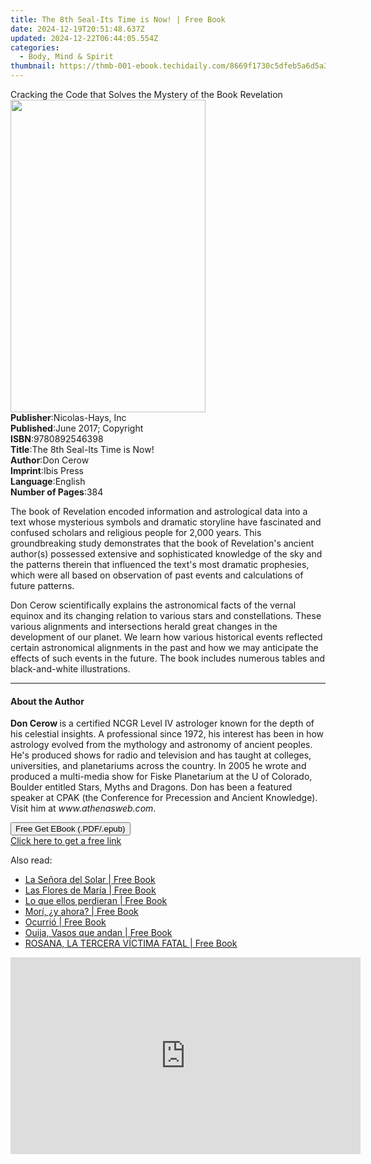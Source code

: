 ```yaml
---
title: The 8th Seal-Its Time is Now! | Free Book
date: 2024-12-19T20:51:48.637Z
updated: 2024-12-22T06:44:05.554Z
categories:
  - Body, Mind & Spirit
thumbnail: https://thmb-001-ebook.techidaily.com/8669f1730c5dfeb5a6d5a38efa475912eb35e42fdeb024917e5429d1d4412d25.jpg
---
```

<main id="book-container">
  <div class="flex flex-col">
    <div class="book-brief flex-1 py-6 px-4 sm:p-6 md:py-10 md:px-8">
      <!-- brief-->
      <div class="book-brief-main">
        Cracking the Code that Solves the Mystery of the Book Revelation
      </div>
    </div>
    <div
      class="book-meta-info flex-1 grid gap-4 col-start-1 col-end-3 row-start-1 sm:mb-6 sm:grid-cols-4 lg:gap-6 lg:col-start-2 lg:row-end-6 lg:row-span-6 lg:mb-0"
    >
      <div
        class="book-meta-info-left place-content-center mt-4 p-4 text-sm leading-6 col-start-2 col-span-2 dark:text-slate-400"
      >
        <img
          class="w-full h-500 object-cover rounded-lg sm:h-255 sm:col-span-2 lg:col-span-full"
          src="https://img-001-ebook.techidaily.com/5bd3285c81bc4dca99b48c0366687a2ebe12a2a7a8fb83effd0d41a67472d986.jpg"
          alt=""
          width="312"
          height="500"
        />
      </div>
      <div
        class="book-meta-info-right mt-2 col-start-1 row-start-2 col-span-3 self-center"
      >
        <!-- meta data  -->
        <div class="flex flex-col px-4 md:px-8">
          <div class="flex-1">
            <strong>Publisher</strong>:<span class="px-2"
              >Nicolas-Hays, Inc</span
            >
          </div>
          <div class="flex-1">
            <strong>Published</strong>:<span class="px-2"
              >June 2017; Copyright</span
            >
          </div>
          <div class="flex-1">
            <strong>ISBN</strong>:<span class="px-2">9780892546398</span>
          </div>
          <div class="flex-1">
            <strong>Title</strong>:<span class="px-2"
              >The 8th Seal-Its Time is Now!</span
            >
          </div>
          <div class="flex-1">
            <strong>Author</strong>:<span class="px-2">Don Cerow</span>
          </div>
          <div class="flex-1">
            <strong>Imprint</strong>:<span class="px-2">Ibis Press</span>
          </div>
          <div class="flex-1">
            <strong>Language</strong>:<span class="px-2">English</span>
          </div>
          <div class="flex-1">
            <strong>Number of Pages</strong>:<span class="px-2">384</span>
          </div>
        </div>
      </div>
    </div>
    <div class="book-description flex-1 py-6 px-4 sm:p-6 md:py-10 md:px-8">
      <div class="book-description-main">
        <div accordion-content="" id="description">
          <p>
            The book of Revelation encoded information and astrological data
            into a text whose mysterious symbols and dramatic storyline have
            fascinated and confused scholars and religious people for 2,000
            years. This groundbreaking study demonstrates that the book of
            Revelation's ancient author(s) possessed extensive and sophisticated
            knowledge of the sky and the patterns therein that influenced the
            text's most dramatic prophesies, which were all based on observation
            of past events and calculations of future patterns.
          </p>
          <p>
            Don Cerow scientifically explains the astronomical facts of the
            vernal equinox and its changing relation to various stars and
            constellations. These various alignments and intersections herald
            great changes in the development of our planet. We learn how various
            historical events reflected certain astronomical alignments in the
            past and how we may anticipate the effects of such events in the
            future. The book includes numerous tables and black-and-white
            illustrations.
          </p>
        </div>
      </div>
    </div>
    <div class="book-excerpts flex-1 py-6 px-4 sm:p-6 md:py-10 md:px-8">
      <!-- excerpts-->
      <div class="book-excerpts-main">
        <hr />
        <h4 class="placeholder placeholder-heading">
          <span>About the Author</span>
        </h4>
        <p>
          <b>Don Cerow </b>is a certified NCGR Level IV astrologer known for the
          depth of his celestial insights. A professional since 1972, his
          interest has been in how astrology evolved from the mythology and
          astronomy of ancient peoples. He's produced shows for radio and
          television and has taught at colleges, universities, and planetariums
          across the country. In 2005 he wrote and produced a multi-media show
          for Fiske Planetarium at the U of Colorado, Boulder entitled Stars,
          Myths and Dragons. Don has been a featured speaker at CPAK (the
          Conference for Precession and Ancient Knowledge). Visit him
          at&nbsp;<i>www.athenasweb.com</i>.
        </p>
      </div>
    </div>
    <div
      class="book-about-author flex-1 py-6 px-4 sm:p-6 md:py-10 md:px-8"
    ></div>
    <div class="book-free-get flex-1 py-6 px-4 sm:p-6 md:py-10 md:px-8">
      <button
        id="btn-free-get"
        class="bg-blue-500 hover:bg-blue-700 text-white font-bold py-2 px-4 rounded"
      >
        Free Get EBook (.PDF/.epub)
      </button>
      <div id="countdown-display" class="px-2 text-lg mt-2"></div>
      <a
        id="free-link"
        class="hidden bg-blue-500 hover:bg-blue-700 text-white font-bold py-2 px-4 rounded"
        href="https://www.ebooks.com/en-us/book/95761108/the-8th-seal-its-time-is-now/don-cerow/"
        target="_blank"
        >Click here to get a free link</a
      >
    </div>
    <script>
      let countdownTime = 0;
      let countdownInterval = null;
      document
        .getElementById('btn-free-get')
        .addEventListener('click', startCountdown);
      function startCountdown() {
        countdownTime = new Date().getTime() + 60000 * 3;
        countdownInterval = setInterval(updateCountdown, 1000);
        document.getElementById('btn-free-get').disabled = true;
        document
          .getElementById('btn-free-get')
          .classList.add('bg-gray-500', 'cursor-not-allowed');
      }
      function updateCountdown() {
        let currentTime = new Date().getTime();
        let timeLeft = countdownTime - currentTime;
        let secondsLeft = Math.floor(timeLeft / 1000);
        document.getElementById('countdown-display').innerHTML =
          `Remaining time: ${secondsLeft} seconds.`;
        if (secondsLeft <= 0) {
          clearInterval(countdownInterval);
          document.getElementById('btn-free-get').classList.add('hidden');
          document.getElementById('free-link').classList.remove('hidden');
          document.getElementById('countdown-display').innerHTML = '';
        }
      }
    </script>
  </div>
</main>

<ins class="adsbygoogle"
      style="display:block"
      data-ad-client="ca-pub-7571918770474297"
      data-ad-slot="8358498916"
      data-ad-format="auto"
      data-full-width-responsive="true"></ins>
    

<span class="atpl-alsoreadstyle">Also read:</span>
<div><ul>
<li><a href="https://novels-ebooks.techidaily.com/211010403-9781088237205-la-senora-del-solar/"><u>La Señora del Solar | Free Book</u></a></li>
<li><a href="https://novels-ebooks.techidaily.com/211010405-9781088237526-las-flores-de-maria/"><u>Las Flores de María | Free Book</u></a></li>
<li><a href="https://novels-ebooks.techidaily.com/211010406-9781088237762-lo-que-ellos-perdieran/"><u>Lo que ellos perdieran | Free Book</u></a></li>
<li><a href="https://novels-ebooks.techidaily.com/211010402-9781088238004-mori-y-ahora/"><u>Morí, ¿y ahora? | Free Book</u></a></li>
<li><a href="https://novels-ebooks.techidaily.com/211010408-9781088238325-ocurrio/"><u>Ocurrió | Free Book</u></a></li>
<li><a href="https://novels-ebooks.techidaily.com/211010404-9781088239131-ouija-vasos-que-andan/"><u>Ouija, Vasos que andan | Free Book</u></a></li>
<li><a href="https://novels-ebooks.techidaily.com/211010407-9781088238479-rosana-la-tercera-victima-fatal/"><u>ROSANA, LA TERCERA VÍCTIMA FATAL | Free Book</u></a></li>
</ul></div>

<!-- affiliate ads begin -->
<iframe width="560" height="315" src="https://www.youtube.com/embed/0dOfcihxjiw?si=_fkp1S1Uw0N1dp6b" title="YouTube video player" frameborder="0" allow="accelerometer; autoplay; clipboard-write; encrypted-media; gyroscope; picture-in-picture; web-share" referrerpolicy="strict-origin-when-cross-origin" allowfullscreen></iframe>
<!-- affiliate ads end -->

